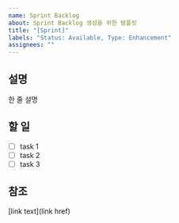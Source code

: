 ```yaml
---
name: Sprint Backlog
about: Sprint Backlog 생성을 위한 템플릿
title: "[Sprint]"
labels: "Status: Available, Type: Enhancement"
assignees: ""
---
```


## 설명

한 줄 설명

## 할 일

- [ ] task 1
- [ ] task 2
- [ ] task 3

## 참조

[link text](link href)
